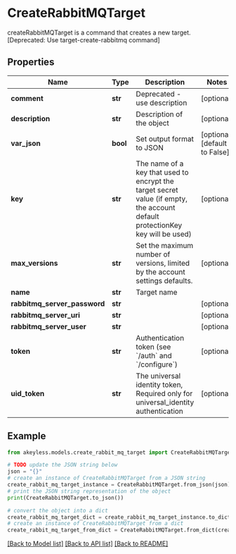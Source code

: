 # CreateRabbitMQTarget

createRabbitMQTarget is a command that creates a new target. [Deprecated: Use target-create-rabbitmq command]

## Properties

Name | Type | Description | Notes
------------ | ------------- | ------------- | -------------
**comment** | **str** | Deprecated - use description | [optional] 
**description** | **str** | Description of the object | [optional] 
**var_json** | **bool** | Set output format to JSON | [optional] [default to False]
**key** | **str** | The name of a key that used to encrypt the target secret value (if empty, the account default protectionKey key will be used) | [optional] 
**max_versions** | **str** | Set the maximum number of versions, limited by the account settings defaults. | [optional] 
**name** | **str** | Target name | 
**rabbitmq_server_password** | **str** |  | [optional] 
**rabbitmq_server_uri** | **str** |  | [optional] 
**rabbitmq_server_user** | **str** |  | [optional] 
**token** | **str** | Authentication token (see &#x60;/auth&#x60; and &#x60;/configure&#x60;) | [optional] 
**uid_token** | **str** | The universal identity token, Required only for universal_identity authentication | [optional] 

## Example

```python
from akeyless.models.create_rabbit_mq_target import CreateRabbitMQTarget

# TODO update the JSON string below
json = "{}"
# create an instance of CreateRabbitMQTarget from a JSON string
create_rabbit_mq_target_instance = CreateRabbitMQTarget.from_json(json)
# print the JSON string representation of the object
print(CreateRabbitMQTarget.to_json())

# convert the object into a dict
create_rabbit_mq_target_dict = create_rabbit_mq_target_instance.to_dict()
# create an instance of CreateRabbitMQTarget from a dict
create_rabbit_mq_target_from_dict = CreateRabbitMQTarget.from_dict(create_rabbit_mq_target_dict)
```
[[Back to Model list]](../README.md#documentation-for-models) [[Back to API list]](../README.md#documentation-for-api-endpoints) [[Back to README]](../README.md)


